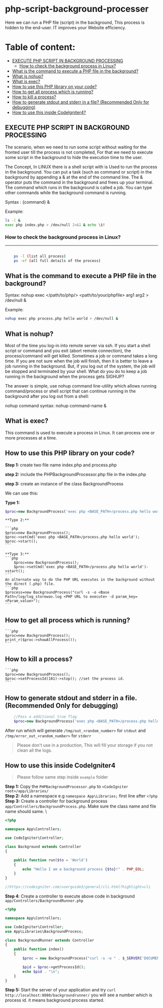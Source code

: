 # php-script-background-processer

Here we can run a PHP file (script) in the background, This process is hidden to the end-user. IT improves your Website efficiency.

# Table of content:

- [EXECUTE PHP SCRIPT IN BACKGROUND PROCESSING](#execute-php-script-in-background-processing)
  - [How to check the background process in Linux?](#how-to-check-the-background-process-in-linux)
- [What is the command to execute a PHP file in the background?](#what-is-the-command-to-execute-a-php-file-in-the-background)
- [What is nohup?](#what-is-nohup)
- [What is exec?](#what-is-exec)
- [How to use this PHP library on your code?](#how-to-use-this-php-library-on-your-code)
- [How to get all process which is running?](#how-to-get-all-process-which-is-running)
- [How to kill a process?](#how-to-kill-a-process)
- [How to generate stdout and stderr in a file? (Recommended Only for debugging)](#how-to-generate-stdout-and-stderr-in-a-file-recommended-only-for-debugging)
- [How to use this inside CodeIgniter4?](#how-to-use-this-inside-codeigniter4)

## EXECUTE PHP SCRIPT IN BACKGROUND PROCESSING

The scenario, when we need to run some script without waiting for the fronted user till the process is not completed, For that we need to execute some script in the background to hide the execution time to the user.

The Concept, In LINUX there is a shell script with is Used to run the process in the background. You can put a task (such as command or script) in the background by appending a & at the end of the command line. The & operator puts the command in the background and frees up your terminal. The command which runs in the background is called a job. You can type other commands while the background command is running.

Syntax :
{command} &

Example:

```sh
ls -l &
exec php index.php > /dev/null 2>&1 & echo \$!
```

### How to check the background process in Linux?

---

```sh

    ps -l (list all process)
    ps -ef (all full details of the process)

```

## What is the command to execute a PHP file in the background?

Syntax:
nohup exec </path/to/php/> <path/to/your/phpfile> arg1 arg2 > /dev/null &

Example:

```sh
nohup exec php process.php hello world > /dev/null &
```

## What is nohup?

Most of the time you log-in into remote server via ssh. If you start a shell script or command and you exit (abort remote connection), the process/command will get killed. Sometimes a job or command takes a long time. If you are not sure when the job will finish, then it is better to leave a job running in the background. But, if you log out of the system, the job will be stopped and terminated by your shell. What do you do to keep a job running in the background when the process gets SIGHUP?

The answer is simple, use nohup command line-utility which allows running command/process or shell script that can continue running in the background after you log out from a shell:

nohup command syntax:
nohup command-name &

## What is exec?

This command is used to execute a process in Linux. It can process one or more processes at a time.

## How to use this PHP library on your code?

**Step 1:** create two file name index.php and process.php

**step 2:** include the PHPBackgroundProcessor.php file in the index.php

**step 3:** create an instance of the class BackgroundProcess

We can use this:

**Type 1:**

```php
$proc=new BackgroundProcess('exec php <BASE_PATH>/process.php hello world');
```

    **Type 2:**

    ```php
    $proc=new BackgroundProcess();
    $proc->setCmd('exec php <BASE_PATH>/process.php hello world');
    $proc->start();
    ```

    **Type 3:**
    ```php
    	$proc=new BackgroundProcess();
    	$proc->setCmd('exec php <BASE_PATH>/process.php hello world')->start();
    ```
    An alternate way to do the PHP URL executes in the background without the direct (.php) file.
    ```php
    $process=new BackgroundProcess("curl -s -o <Base Path>/log/log_storewav.log <PHP URL to execute> -d param_key=<Param_value>");
    ```

## How to get all process which is running?

    ```php
    $proc=new BackgroundProcess();
    print_r($proc->showAllProcess());
    ```

## How to kill a process?

    ```php
    $proc=new BackgroundProcess();
    $proc->setProcessId(101)->stop(); //set the process id.
    ```

## How to generate stdout and stderr in a file. (Recommended Only for debugging)

```php
	//Pass a additional true flag
	$proc=new BackgroundProcess('exec php <BASE_PATH>/process.php hello world', true);
```

After run which will generate `/tmp/out_<random_number>` for `stdout` and `/tmp/error_out_<random_number>` for `stderr`

> Please don't use in a production, This will fill your storage if you not clean all the logs.

## How to use this inside CodeIgniter4

> Please follow same step inside `example` folder

**Step 1:** Copy the `PHPBackgroundProcessor.php` to `<CodeIgniter root>/app/Libraries/` \
**Step 2:** Add a namespace e.g `namespace App\Libraries;` first line after `<?php` \
**Step 3:** Create a controller for background process `app/Controllers/BackgroundProcess.php`. Make sure the class name and file name should same. \

```php
<?php

namespace App\Controllers;

use CodeIgniter\Controller;

class Background extends Controller
{

    public function run($to = 'World')
    {
        echo "Hello I am a background process {$to}!" . PHP_EOL;
    }
}

//https://codeigniter.com/userguide3/general/cli.html?highlight=cli
```

**Step 4**: Create a controller to execute above code in background `app/Controllers/BackgroundRunner.php`

```php
<?php

namespace App\Controllers;

use CodeIgniter\Controller;
use App\Libraries\BackgroundProcess;

class BackgroundRunner extends Controller
{
    public function index()
    {
        $proc = new BackgroundProcess("curl -s -o " . $_SERVER['DOCUMENT_ROOT'] . "/log_background_process.log " . base_url('tools/message'), true);

        $pid = $proc->getProcessId();
        echo $pid . "\n";
    }
}

```

**Step 5:** Start the server of your application and try `curl http://localhost:8080/backgroundrunner/` you will see a number which is process id. it means background process started.
